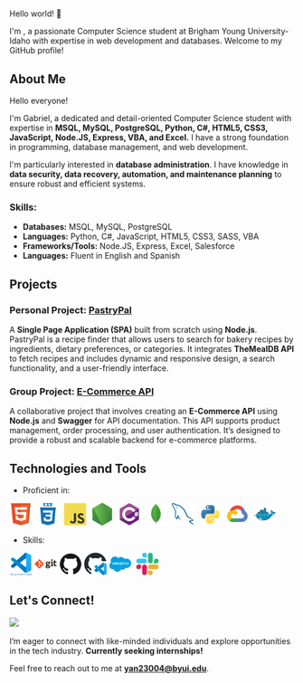 # <Gabriel Yanqui>

Hello world! 👋

I'm <Gabriel Yanqui>, a passionate Computer Science student at Brigham Young University-Idaho with expertise in web development and databases. Welcome to my GitHub profile!

## About Me

Hello everyone!  

I'm Gabriel, a dedicated and detail-oriented Computer Science student with expertise in **MSQL, MySQL, PostgreSQL, Python, C#, HTML5, CSS3, JavaScript, Node.JS, Express, VBA, and Excel.** I have a strong foundation in programming, database management, and web development.  

I'm particularly interested in **database administration**. I have knowledge in **data security, data recovery, automation, and maintenance planning** to ensure robust and efficient systems.  

### Skills:
- **Databases:** MSQL, MySQL, PostgreSQL  
- **Languages:** Python, C#, JavaScript, HTML5, CSS3, SASS, VBA  
- **Frameworks/Tools:** Node.JS, Express, Excel, Salesforce  
- **Languages:** Fluent in English and Spanish  

## Projects 

### **Personal Project:** [PastryPal](https://pastrypal.netlify.app/)  
A **Single Page Application (SPA)** built from scratch using **Node.js**. PastryPal is a recipe finder that allows users to search for bakery recipes by ingredients, dietary preferences, or categories. It integrates **TheMealDB API** to fetch recipes and includes dynamic and responsive design, a search functionality, and a user-friendly interface.  

### **Group Project:** [E-Commerce API](https://cse341-ecommerce.onrender.com/api-docs/)  
A collaborative project that involves creating an **E-Commerce API** using **Node.js** and **Swagger** for API documentation. This API supports product management, order processing, and user authentication. It’s designed to provide a robust and scalable backend for e-commerce platforms.

## Technologies and Tools

- Proficient in:
<div>
    <img src="https://github.com/devicons/devicon/blob/master/icons/html5/html5-original.svg" title="HTML5" alt="HTML" width="40" height="40"/>&nbsp;
    <img src="https://github.com/devicons/devicon/blob/master/icons/css3/css3-plain-wordmark.svg"  title="CSS3" alt="CSS" width="40" height="40"/>&nbsp;
    <img src="https://github.com/devicons/devicon/blob/master/icons/javascript/javascript-original.svg" title="JavaScript" alt="JavaScript" width="40" height="40"/>&nbsp;
    <img src="https://github.com/devicons/devicon/blob/master/icons/nodejs/nodejs-original.svg"  title="NODEJS" alt="NODEJS" width="40" height="40"/>&nbsp;
    <img src="https://github.com/devicons/devicon/blob/master/icons/csharp/csharp-original.svg"  title="C#" alt="C#" width="40" height="40"/>&nbsp;
    <img src="https://github.com/devicons/devicon/blob/master/icons/mongodb/mongodb-original.svg"  title="MONGODB" alt="MONGODB" width="40" height="40"/>&nbsp;
    <img src="https://github.com/devicons/devicon/blob/master/icons/mysql/mysql-original.svg"  title="MYSQL" alt="MYSQL" width="40" height="40"/>&nbsp;
    <img src="https://github.com/devicons/devicon/blob/master/icons/python/python-original.svg"  title="PYTHON" alt="PYTHON" width="40" height="40"/>&nbsp;
    <img src="https://github.com/devicons/devicon/blob/master/icons/googlecloud/googlecloud-original.svg" title="GCP" alt="GCP" width="40" height="40"/>&nbsp;
    <img src="https://github.com/devicons/devicon/blob/master/icons/docker/docker-original.svg" title="Docker" alt="Docker" width="40" height="40"/>&nbsp;
</div>

- Skills: <Any Other Skills or Tools You Want to Highlight>
<div>
    <img src="https://github.com/devicons/devicon/blob/master/icons/vscode/vscode-original-wordmark.svg" title="VSCODE" **alt="VSCODE" width="40" height="40"/>
    <img src="https://github.com/devicons/devicon/blob/master/icons/git/git-original-wordmark.svg" title="Git" **alt="Git" width="40" height="40"/>
    <img src="https://github.com/devicons/devicon/blob/master/icons/github/github-original.svg" title="Github" **alt="Github" width="40" height="40"/>
    <img src="https://github.com/devicons/devicon/blob/master/icons/githubcodespaces/githubcodespaces-original.svg" title="GithubCode" **alt="GithubCode" width="40" height="40"/>
    <img src="https://github.com/devicons/devicon/blob/master/icons/salesforce/salesforce-original.svg"  title="SALESFORCE" alt="SALESFORCE" width="40" height="40"/>&nbsp;
    <img src="https://github.com/devicons/devicon/blob/master/icons/slack/slack-original.svg"  title="Slack" alt="Slack" width="40" height="40"/>&nbsp;
</div>

## Let's Connect!

[![](https://img.shields.io/badge/LinkedIn-blue?style=for-the-badge&logo=linkedin&logoColor=white)](https://www.linkedin.com/in/gabrielyanqui/)

I’m eager to connect with like-minded individuals and explore opportunities in the tech industry. **Currently seeking internships!**

Feel free to reach out to me at **yan23004@byui.edu**.
